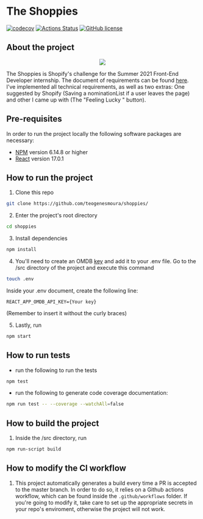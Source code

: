 # The Shoppies

[![codecov](https://codecov.io/gh/teogenesmoura/shoppies/branch/master/graph/badge.svg?token=5IA3FKBE66)](https://codecov.io/gh/teogenesmoura/shoppies)
[![Actions Status](https://github.com/teogenesmoura/shoppies/workflows/Deployment/badge.svg)](https://github.com/teogenesmoura/shoppies/actions)
[![GitHub license](https://img.shields.io/github/license/Naereen/StrapDown.js.svg)](https://github.com/Naereen/StrapDown.js/blob/master/LICENSE)

## About the project

<center><img src="https://media.giphy.com/media/Xty1R7yYFist1mssCD/giphy.gif"></center>

The Shoppies is Shopify's challenge for the Summer 2021 Front-End Developer internship. The document of requirements can be found [here](https://docs.google.com/document/d/1AZO0BZwn1Aogj4f3PDNe1mhq8pKsXZxtrG--EIbP_-w/edit?usp=sharing). I've implemented all technical requirements, as well as two extras: One suggested by Shopify (Saving a nominationList if a user leaves the page) and other I came up with (The "Feeling Lucky " button).

## Pre-requisites

In order to run the project locally the following software packages are necessary:
* [NPM](https://www.npmjs.com/) version 6.14.8 or higher
* [React](https://reactjs.org/) version 17.0.1

## How to run the project

1. Clone this repo
```bash
git clone https://github.com/teogenesmoura/shoppies/
```
2. Enter the project's root directory
```bash
cd shoppies
```

3. Install dependencies
```bash
npm install
```

4. You'll need to create an OMDB [key](http://www.omdbapi.com/apikey.aspx) and add it
to your .env file. Go to the /src directory of the project and execute this command

```bash
touch .env
```

Inside your .env document, create the following line:

```
REACT_APP_OMDB_API_KEY={Your key}
```
(Remember to insert it without the curly braces)

5. Lastly, run

```bash
npm start
```

## How to run tests

- run the following to run the tests
```bash
npm test
```

- run the following to generate code coverage documentation:

```bash
npm run test -- --coverage --watchAll=false
```

## How to build the project
1. Inside the /src directory, run

```bash
npm run-script build
```

## How to modify the CI workflow
1. This project automatically generates a build every time a PR is accepted to the master branch. In order to do so, it relies on a Github actions workflow, which can be found inside the ```.github/workflows``` folder. If you're going to modify it, take care to set up the appropriate secrets in your repo's enviroment, otherwise the project will not work.
